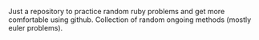 Just a repository to practice random ruby problems and get more comfortable using github. Collection of random ongoing methods (mostly euler problems).